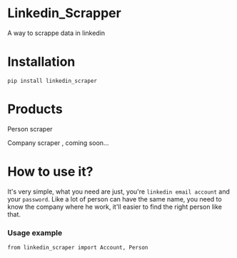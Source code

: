 # Linkedin_Scrapper
A way to scrappe data in linkedin

# Installation
```
pip install linkedin_scraper
```

# Products
Person scraper

Company scraper , coming soon...

# How to use it?
It's very simple, what you need are just, you're `linkedin email account` and your `password`.
Like a lot of person can have the same name, you need to know the company where he work, it'll easier 
to find the right person like that.

### Usage example
```
from linkedin_scraper import Account, Person
```

